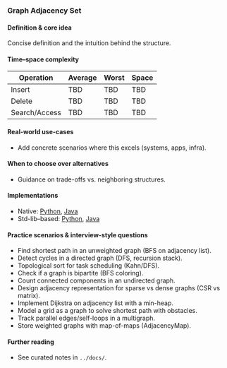 ### Graph Adjacency Set

#### Definition & core idea
Concise definition and the intuition behind the structure.

#### Time–space complexity
| Operation | Average | Worst | Space |
|---|---|---|---|
| Insert | TBD | TBD | TBD |
| Delete | TBD | TBD | TBD |
| Search/Access | TBD | TBD | TBD |

#### Real-world use-cases
- Add concrete scenarios where this excels (systems, apps, infra).

#### When to choose over alternatives
- Guidance on trade-offs vs. neighboring structures.

#### Implementations
- Native: [Python](../python/native/graph_adjacency_set.py), [Java](../java/native/GraphAdjacencySet.java)
- Std-lib–based: [Python](../python/stdlib/graph_adjacency_set_std.py), [Java](../java/stdlib/GraphAdjacencySetStd.java)

#### Practice scenarios & interview-style questions
- Find shortest path in an unweighted graph (BFS on adjacency list).
- Detect cycles in a directed graph (DFS, recursion stack).
- Topological sort for task scheduling (Kahn/DFS).
- Check if a graph is bipartite (BFS coloring).
- Count connected components in an undirected graph.
- Design adjacency representation for sparse vs dense graphs (CSR vs matrix).
- Implement Dijkstra on adjacency list with a min-heap.
- Model a grid as a graph to solve shortest path with obstacles.
- Track parallel edges/self-loops in a multigraph.
- Store weighted graphs with map-of-maps (AdjacencyMap).

#### Further reading
- See curated notes in `../docs/`.
